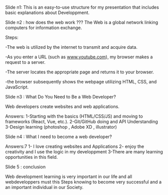 Slide n1: 
This is an easy-to-use structure for my presentation that includes basic explanations about Developpment.

Slide n2 : how does the web work ???
The Web is a global network linking computers for information exchange.

Steps: 

-The web is utilized by the internet to transmit and acquire data.

-As you enter a URL (such as www.youtube.com), my browser makes a request to a server.

-The server locates the appropriate page and returns it to your browser.

-the browser subsequently shows the webpage utilizing HTML, CSS, and JavaScript.

Slide n3 : What Do You Need to Be a Web Developer?

Web developers create websites and web applications.

Answers:
1-Starting  with the basics (HTML/CSS/JS) and moving  to frameworks (React, Vue, etc.).
2-Git/GitHub doing and API Understanding
3-Design learning (photoshop , Adobe XD , illustrator)


Slide n4 : What I need to become a web developer?

Answers:7
1- I love creating websites and Applications
2- enjoy the creativity and I use the logic in my developpment
3-There are many learning opportunities in this field.

Slide 5 : conclusion

Web development learning is very important in our life and all webdeveloppers must this Steps knowing to become very successful and a an important individual in our Society.









